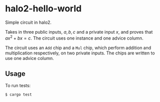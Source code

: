 # halo2-hello-world

Simple circuit in halo2.

Takes in three public inputs, $a, b, c$ and a private input $x$, and proves that $ax^2 + bx = c$. The circuit uses one instance and one advice column.

The circuit uses an `Add` chip and a `Mul` chip, which perform addition and multiplication respectively, on two private inputs. The chips are written to use one advice column.

## Usage

To run tests:

```
$ cargo test
```
